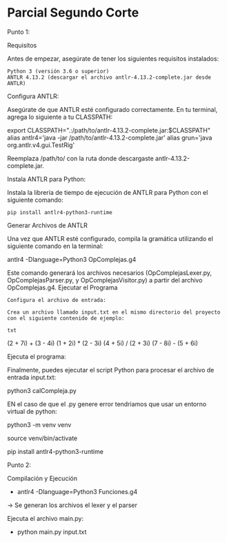 # Parcial Segundo Corte

Punto 1:

Requisitos

Antes de empezar, asegúrate de tener los siguientes requisitos instalados:

    Python 3 (versión 3.6 o superior)
    ANTLR 4.13.2 (descargar el archivo antlr-4.13.2-complete.jar desde ANTLR)

Configura ANTLR:

Asegúrate de que ANTLR esté configurado correctamente. En tu terminal, agrega lo siguiente a tu CLASSPATH:

export CLASSPATH=".:/path/to/antlr-4.13.2-complete.jar:$CLASSPATH"
alias antlr4='java -jar /path/to/antlr-4.13.2-complete.jar'
alias grun='java org.antlr.v4.gui.TestRig'

Reemplaza /path/to/ con la ruta donde descargaste antlr-4.13.2-complete.jar.

Instala ANTLR para Python:

Instala la librería de tiempo de ejecución de ANTLR para Python con el siguiente comando:

    pip install antlr4-python3-runtime

Generar Archivos de ANTLR

Una vez que ANTLR esté configurado, compila la gramática utilizando el siguiente comando en la terminal:


antlr4 -Dlanguage=Python3 OpComplejas.g4

Este comando generará los archivos necesarios (OpComplejasLexer.py, OpComplejasParser.py, y OpComplejasVisitor.py) a partir del archivo OpComplejas.g4.
Ejecutar el Programa

    Configura el archivo de entrada:

    Crea un archivo llamado input.txt en el mismo directorio del proyecto con el siguiente contenido de ejemplo:

    txt

(2 + 7i) + (3 - 4i)
(1 + 2i) * (2 - 3i)
(4 + 5i) / (2 + 3i)
(7 - 8i) - (5 + 6i)

Ejecuta el programa:

Finalmente, puedes ejecutar el script Python para procesar el archivo de entrada input.txt:

python3 calCompleja.py

EN el caso de que el .py genere error tendriamos que usar un entorno virtual de python: 

 python3 -m venv venv

 source venv/bin/activate

 pip install antlr4-python3-runtime

Punto 2: 

Compilación y Ejecución

  - antlr4 -Dlanguage=Python3 Funciones.g4

-> Se generan los archivos el lexer y el parser

Ejecuta el archivo main.py:

  - python main.py input.txt
